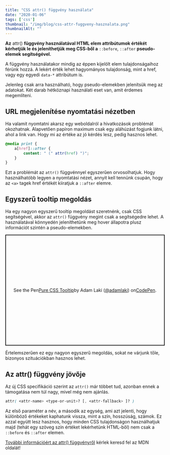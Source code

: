 ```yaml
---
title: "CSS attr() függvény használata"
date: "2020-01-06"
tags: ['css']
thumbnail: "/img/blog/css-attr-fuggveny-hasznalata.png"
thumbnailAlt: ""
---
```


**Az** attr() **függvény használatával HTML elem attribútumok értékét kérhetjük le és jeleníthetjük meg CSS-ből a** `::before`, `::after` **pseudo-elemek segítségével.**

A függvény használatakor mindig az éppen kijelölt elem tulajdonságaihoz férünk hozzá. A lekért érték lehet hagyományos tulajdonság, mint a href, vagy egy egyedi `data-*` attribútum is.

Jelenleg csak arra használható, hogy pseudo-elemekben jelenítsük meg az adatokat. Két darab hétköznapi használati eset van, amit érdemes megemlíteni.

## URL megjelenítése nyomtatási nézetben

Ha valamit nyomtatni akarsz egy weboldalról a hivatkozások problémát okozhatnak. Alapvetően papíron maximum csak egy aláhúzást fogjunk látni, ahol a link van. Hogy mi az értéke az jó kérdés lesz, pedig hasznos lehet.

```css
@media print {
    a[href]::after {
        content: " (" attr(href) ")";
    }
}
```

Ezt a problémát az `attr()` függvénnyel egyszerűen orvosolhatjuk. Hogy használhatóbb legyen a nyomtatási nézet, annyit kell tennünk csupán, hogy az `<a>` tagek href értékét kiiratjuk a `::after` elemre.

## Egyszerű tooltip megoldás

Ha egy nagyon egyszerű tooltip megoldást szeretnénk, csak CSS segítségével, akkor az `attr()` függvény megint csak a segítségedre lehet. A használatával könnyedén jeleníthetünk meg hover állapotra plusz információt szintén a pseudo-elemekben.

<p class="codepen" style="height: 349px; box-sizing: border-box; display: flex; align-items: center; justify-content: center; border: 2px solid; margin: 1em 0; padding: 1em;" data-height="349" data-theme-id="28007" data-default-tab="result" data-user="adamlaki" data-slug-hash="aboLXZQ" data-preview="true" data-pen-title="Pure CSS Tooltip">See the Pen <a href="https://codepen.io/adamlaki/pen/aboLXZQ/">Pure CSS Tooltip</a> by Adam Laki (<a href="https://codepen.io/adamlaki">@adamlaki</a>) on <a href="https://codepen.io">CodePen</a>.</p>
<script async src="https://static.codepen.io/assets/embed/ei.js"></script>

Értelemszerűen ez egy nagyon egyszerű megoldás, sokat ne várjunk tőle, bizonyos szituációkban hasznos lehet.

## Az attr() függvény jövője

Az új CSS specifikáció szerint az `attr()` már többet tud, azonban ennek a támogatása nem túl nagy, mivel még nem ajánlás.

```css
attr( <attr-name> <type-or-unit>? [, <attr-fallback> ]? )
```

Az első paraméter a név, a második az egység, ami azt jelenti, hogy különböző értékeket kaphatunk vissza, mint a szín, hosszúság, számok. Ez azzal együtt lesz hasznos, hogy minden CSS tulajdonságon használhatjuk majd (tehát egy szöveg szín értéket lekérhetünk HTML-ből) nem csak a `::before` és `::after` elemen.

[További információért az attr() függvényről](https://developer.mozilla.org/en-US/docs/Web/CSS/attr#Syntax) kérlek keresd fel az MDN oldalát!
